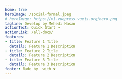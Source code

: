 ```yaml
---
home: true
heroImage: /social-formal.jpeg
# heroImage: https://v1.vuepress.vuejs.org/hero.png
tagline: Develop by Mehedi Hasan
actionText: Quick Start →
actionLink: /all-docs/
features:
- title: Feature 1 Title
  details: Feature 1 Description
- title: Feature 2 Title
  details: Feature 2 Description
- title: Feature 3 Title
  details: Feature 3 Description
footer: Made by  with ❤️
---
```

